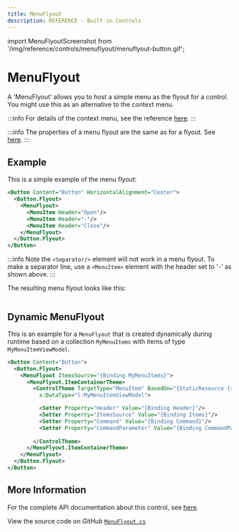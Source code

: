 ```yaml
---
title: MenuFlyout
description: REFERENCE - Built-in Controls
---
```


import MenuFlyoutScreenshot from '/img/reference/controls/menuflyout/menuflyout-button.gif';

# MenuFlyout

A 'MenuFlyout' allows you to host a simple menu as the flyout for a control. You might use this as an alternative to the context menu.

:::info
For details of the context menu, see the reference [here](./contextmenu).
:::

:::info
The properties of a menu flyout are the same as for a flyout. See [here](flyouts).
:::

## Example

This is a simple example of the menu flyout:

```xml
<Button Content="Button" HorizontalAlignment="Center">
  <Button.Flyout>
    <MenuFlyout>
      <MenuItem Header="Open"/>
      <MenuItem Header="-"/>
      <MenuItem Header="Close"/>        
    </MenuFlyout>
  </Button.Flyout>
</Button>
```

:::info
Note the `<Separator/>` element will not work in a menu flyout. To make a separator line, use a `<MenuItem>` element with the header set to '-' as shown above.
:::

The resulting menu flyout looks like this:

<img src={MenuFlyoutScreenshot} alt="" />

## Dynamic MenuFlyout

This is an example for a `MenuFlyout` that is created dynamically during runtime based on a collection `MyMenuItems` with items of type `MyMenuItemViewModel`.

```xml
<Button Content="Button">
  <Button.Flyout>
    <MenuFlyout ItemsSource="{Binding MyMenuItems}">
      <MenuFlyout.ItemContainerTheme>
        <ControlTheme TargetType="MenuItem" BasedOn="{StaticResource {x:Type MenuItem}}" 
          x:DataType="l:MyMenuItemViewModel">

          <Setter Property="Header" Value="{Binding Header}"/>
          <Setter Property="ItemsSource" Value="{Binding Items}"/>
          <Setter Property="Command" Value="{Binding Command}"/>
          <Setter Property="CommandParameter" Value="{Binding CommandParameter}"/>
          
        </ControlTheme>
      </MenuFlyout.ItemContainerTheme>
    </MenuFlyout>
  </Button.Flyout>
</Button>
```

## More Information

For the complete API documentation about this control, see [here](https://api-docs.avaloniaui.net/docs/T_Avalonia_Controls_MenuFlyout).

View the source code on _GitHub_ [`MenuFlyout.cs`](https://github.com/AvaloniaUI/Avalonia/blob/master/src/Avalonia.Controls/Flyouts/MenuFlyout.cs)
